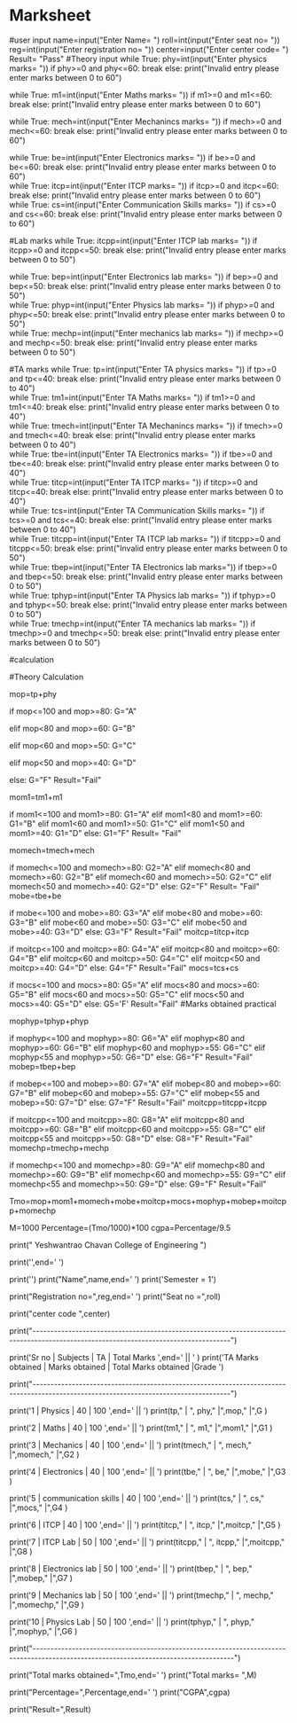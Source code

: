 # Marksheet
#user input
name=input("Enter Name= ")
roll=int(input("Enter seat no= "))
reg=int(input("Enter registration no= "))
center=input("Enter center code= ")
Result= "Pass"
#Theory input
while True:
     phy=int(input("Enter physics marks= "))
     if phy>=0 and phy<=60:
         break
     else:
         print("Invalid entry please enter marks between 0 to 60")

while True:
     m1=int(input("Enter Maths marks= "))
     if m1>=0 and m1<=60:
         break
     else:
         print("Invalid entry please enter marks between 0 to 60") 

while True:
     mech=int(input("Enter Mechanincs marks= "))
     if mech>=0 and mech<=60:
         break
     else:
         print("Invalid entry please enter marks between 0 to 60") 

while True:
     be=int(input("Enter Electronics marks= "))
     if be>=0 and be<=60:
         break
     else:
         print("Invalid entry please enter marks between 0 to 60")    
while True:
     itcp=int(input("Enter ITCP marks= "))
     if itcp>=0 and itcp<=60:
         break
     else:
         print("Invalid entry please enter marks between 0 to 60")    
while True:
     cs=int(input("Enter Communication Skills marks= "))
     if cs>=0 and cs<=60:
         break
     else:
         print("Invalid entry please enter marks between 0 to 60")    

#Lab marks
while True:
     itcpp=int(input("Enter ITCP lab marks= "))
     if itcpp>=0 and itcpp<=50:
         break
     else:
         print("Invalid entry please enter marks between 0 to 50")    

while True:
     bep=int(input("Enter Electronics lab marks= "))
     if bep>=0 and bep<=50:
         break
     else:
         print("Invalid entry please enter marks between 0 to 50")     
while True:
     phyp=int(input("Enter Physics lab marks= "))
     if phyp>=0 and phyp<=50:
         break
     else:
         print("Invalid entry please enter marks between 0 to 50")     
while True:
     mechp=int(input("Enter mechanics lab marks= "))
     if mechp>=0 and mechp<=50:
         break
     else:
         print("Invalid entry please enter marks between 0 to 50")     

#TA marks 
while True:
     tp=int(input("Enter TA physics marks= "))
     if tp>=0 and tp<=40:
         break
     else:
         print("Invalid entry please enter marks between 0 to 40")     
while True:
     tm1=int(input("Enter TA Maths marks= "))
     if tm1>=0 and tm1<=40:
         break
     else:
         print("Invalid entry please enter marks between 0 to 40")   
while True:
     tmech=int(input("Enter TA Mechanincs marks= "))
     if tmech>=0 and tmech<=40:
         break
     else:
         print("Invalid entry please enter marks between 0 to 40")   
while True:
     tbe=int(input("Enter TA Electronics marks= "))
     if tbe>=0 and tbe<=40:
         break
     else:
         print("Invalid entry please enter marks between 0 to 40")   
while True:
     titcp=int(input("Enter TA ITCP marks= "))
     if titcp>=0 and titcp<=40:
         break
     else:
         print("Invalid entry please enter marks between 0 to 40")   
while True:
     tcs=int(input("Enter TA Communication Skills marks= "))
     if tcs>=0 and tcs<=40:
         break
     else:
         print("Invalid entry please enter marks between 0 to 40")   
while True:
     titcpp=int(input("Enter TA ITCP lab marks= "))
     if titcpp>=0 and titcpp<=50:
         break
     else:
         print("Invalid entry please enter marks between 0 to 50")   
while True:
     tbep=int(input("Enter TA Electronics lab marks="))
     if tbep>=0 and tbep<=50:
         break
     else:
          print("Invalid entry please enter marks between 0 to 50")    
while True:
     tphyp=int(input("Enter TA Physics lab marks= "))
     if tphyp>=0 and tphyp<=50:
         break
     else:
          print("Invalid entry please enter marks between 0 to 50")    
while True:
     tmechp=int(input("Enter TA mechanics lab marks= "))
     if tmechp>=0 and tmechp<=50:
         break
     else:
          print("Invalid entry please enter marks between 0 to 50")    

#calculation

#Theory Calculation

mop=tp+phy


if mop<=100 and mop>=80:
    G="A"
    
elif mop<80 and mop>=60:
    G="B"
    
elif mop<60 and mop>=50:
    G="C"
    
elif mop<50 and mop>=40:
    G="D"
    
else:
    G="F" 
    Result="Fail" 

mom1=tm1+m1

if mom1<=100 and mom1>=80:
    G1="A"
elif mom1<80 and mom1>=60:
    G1="B" 
elif mom1<60 and mom1>=50:
    G1="C"
elif mom1<50 and mom1>=40:
    G1="D"
else:
    G1="F"
    Result= "Fail"

momech=tmech+mech

if momech<=100 and momech>=80:
    G2="A"
elif momech<80 and momech>=60:
    G2="B" 
elif momech<60 and momech>=50:
    G2="C"
elif momech<50 and momech>=40:
    G2="D"
else:
    G2="F"
    Result= "Fail"
mobe=tbe+be

if mobe<=100 and mobe>=80:
    G3="A"
elif mobe<80 and mobe>=60:
    G3="B" 
elif mobe<60 and mobe>=50:
    G3="C"
elif mobe<50 and mobe>=40:
    G3="D"
else:
    G3="F"
    Result="Fail"
moitcp=titcp+itcp

if moitcp<=100 and moitcp>=80:
    G4="A"
elif moitcp<80 and moitcp>=60:
    G4="B"
elif moitcp<60 and moitcp>=50:
    G4="C"
elif moitcp<50 and moitcp>=40:
    G4="D"
else:
    G4="F"
    Result="Fail"
mocs=tcs+cs

if mocs<=100 and mocs>=80:
    G5="A"
elif mocs<80 and mocs>=60:
    G5="B" 
elif mocs<60 and mocs>=50:
    G5="C"
elif mocs<50 and mocs>=40:
    G5="D"
else:
    G5='F'
    Result="Fail"
#Marks obtained practical

mophyp=tphyp+phyp

if mophyp<=100 and mophyp>=80:
    G6="A"
elif mophyp<80 and mophyp>=60:
    G6="B" 
elif mophyp<60 and mophyp>=55:
    G6="C"
elif mophyp<55 and mophyp>=50:
    G6="D"
else:
    G6="F"
    Result="Fail"
mobep=tbep+bep

if mobep<=100 and mobep>=80:
    G7="A"
elif mobep<80 and mobep>=60:
    G7="B"
elif mobep<60 and mobep>=55:
    G7="C"
elif mobep<55 and mobep>=50:
    G7="D"
else:
    G7="F"
    Result="Fail"
moitcpp=titcpp+itcpp

if moitcpp<=100 and moitcpp>=80:
    G8="A"
elif moitcpp<80 and moitcpp>=60:
    G8="B"
elif moitcpp<60 and moitcpp>=55:
    G8="C"
elif moitcpp<55 and moitcpp>=50:
    G8="D"
else:
    G8="F"
    Result="Fail"
momechp=tmechp+mechp

if momechp<=100 and momechp>=80:
    G9="A"
elif momechp<80 and momechp>=60:
    G9="B" 
elif momechp<60 and momechp>=55:
    G9="C"
elif momechp<55 and momechp>=50:
    G9="D"
else:
    G9="F"
    Result="Fail"




Tmo=mop+mom1+momech+mobe+moitcp+mocs+mophyp+mobep+moitcpp+momechp

 



M=1000
Percentage=(Tmo/1000)*100
cgpa=Percentage/9.5




print("                      Yeshwantrao Chavan College of Engineering            ")

print('',end='  ')

print('')
print("Name",name,end='                                                            ')
print('Semester = 1')

print("Registration no=",reg,end='                                                ')
print("Seat no =",roll)

print("center code ",center)

print("-------------------------------------------------------------------------------------------------------------------------------------")



print('Sr no  |  Subjects               | TA  | Total Marks  ',end=' || ' ) 
print('TA Marks obtained |  Marks obtained | Total Marks obtained |Grade ')

print("-------------------------------------------------------------------------------------------------------------------------------------")

print('1      |  Physics                | 40  | 100          ',end=' || ')
print(tp,"               | ", phy,"            |",mop,"                  |",G  )

print('2      |  Maths                  | 40  | 100          ',end=' || ')
print(tm1,"               | ", m1,"            |",mom1,"                  |",G1  )

print('3      |  Mechanics              | 40  | 100          ',end=' || ')
print(tmech,"               | ", mech,"            |",momech,"                 |",G2  )

print('4      |  Electronics            | 40  | 100          ',end=' || ')
print(tbe,"               | ", be,"            |",mobe,"                  |",G3  )

print('5      |  communication skills   | 40  | 100          ',end=' || ')
print(tcs,"               | ", cs,"            |",mocs,"                  |",G4  )

print('6      |  ITCP                   | 40  | 100          ',end=' || ')
print(titcp,"               | ", itcp,"            |",moitcp,"                  |",G5  )

print('7      |  ITCP Lab               | 50  | 100          ',end=' || ')
print(titcpp,"               | ", itcpp,"            |",moitcpp,"                  |",G8  )

print('8      |  Electronics lab        | 50  | 100          ',end=' || ')
print(tbep,"               | ", bep,"            |",mobep,"                  |",G7  )

print('9      |  Mechanics lab          | 50  | 100          ',end=' || ')
print(tmechp,"               | ", mechp,"             |",momechp,"                 |",G9  )

print('10     |  Physics Lab            | 50  | 100          ',end=' || ')
print(tphyp,"               | ", phyp,"            |",mophyp,"                  |",G6  )

print("--------------------------------------------------------------------------------------------------------------------------------------")

print("Total marks obtained=",Tmo,end='                               ')
print("Total marks= ",M)

print("Percentage=",Percentage,end='          ')
print("CGPA",cgpa)

print("Result=",Result)

